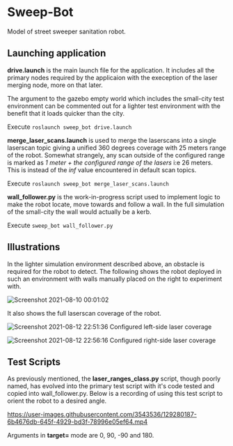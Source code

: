 # Sweep-Bot

Model of street sweeper sanitation robot.

## Launching application

**drive.launch** is the main launch file for the application.
It includes all the primary nodes required by the applicaion with the exeception of the laser merging node, more on that later.

The argument to the gazebo empty world which includes the small-city test environment can be commented out for a lighter test environment with the benefit that it loads quicker than the city.

Execute `roslaunch sweep_bot drive.launch`

**merge_laser_scans.launch** is used to merge the laserscans into a single laserscan topic giving a unified 360 degrees coverage with 25 meters range of the robot. Somewhat strangely, any scan outside of the configured range is marked as *1 meter + the configured range of the lasers* i:e 26 meters. This is instead of the *inf* value encountered in default scan topics.

Execute `roslaunch sweep_bot merge_laser_scans.launch`

**wall_follower.py** is the work-in-progress script used to implement logic to make the robot locate, move towards and follow a wall. In the full simulation of the small-city the wall would actually be a kerb.

Execute `sweep_bot wall_follower.py`

## Illustrations

In the lighter simulation environment described above, an obstacle is required for the robot to detect. The following shows the robot deployed in such an environment with walls manually placed on the right to experiment with.

![Screenshot 2021-08-10 00:01:02](https://user-images.githubusercontent.com/3543536/129274102-6451b841-cfa1-4b9f-adee-7902732b9d76.png)

It also shows the full laserscan coverage of the robot.

![Screenshot 2021-08-12 22:51:36](https://user-images.githubusercontent.com/3543536/129274918-47f205c2-9a76-4e89-afd6-c3e7e0a9351c.png)
Configured left-side laser coverage

![Screenshot 2021-08-12 22:56:16](https://user-images.githubusercontent.com/3543536/129275209-25809207-e66a-40f2-905c-712b668a343d.png)
Configured right-side laser coverage

## Test Scripts
As previously mentioned, the **laser_ranges_class.py** script, though poorly named, has evolved into the primary test script with it's code tested and copied into wall_follower.py.
Below is a recording of using this test script to orient the robot to a desired angle.

https://user-images.githubusercontent.com/3543536/129280187-6b4676db-645f-4929-bd3f-78996e05ef64.mp4

Arguments in **target=** mode are 0, 90, -90 and 180.
